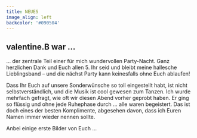 ```yaml
---
title: NEUES
image_align: left
backcolor: '#090504'
---
```


## **valentine.B war …**

… der zentrale Teil einer für mich wundervollen Party-Nacht. Ganz herzlichen Dank und Euch allen 5. Ihr seid und bleibt meine hallesche Lieblingsband – und die nächst Party kann keinesfalls ohne Euch ablaufen!

Dass Ihr Euch auf unsere Sonderwünsche so toll eingestellt habt, ist nicht selbstverständlich, und die Musik ist cool gewesen zum Tanzen. Ich wurde mehrfach gefragt, wie oft wir diesen Abend vorher geprobt haben. Er ging so flüssig und ohne jede Ruhephase durch … alle waren begeistert. Das ist doch eines der besten Komplimente, abgesehen davon, dass ich Euren Namen immer wieder nennen sollte. 

Anbei einige erste Bilder von Euch … 
